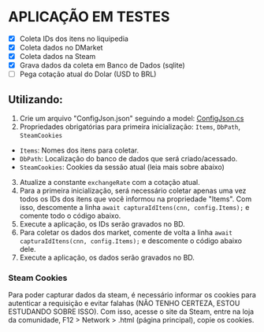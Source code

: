 # APLICAÇÃO EM TESTES

- [x] Coleta IDs dos itens no liquipedia
- [x] Coleta dados no DMarket
- [x] Coleta dados na Steam
- [x] Grava dados da coleta em Banco de Dados (sqlite)
- [ ] Pega cotação atual do Dolar (USD to BRL)

## Utilizando:
1. Crie um arquivo "ConfigJson.json" seguindo a model: [ConfigJson.cs](https://github.com/h4rdrew/dotaitemmine/blob/main/models/ConfigJson.cs)
2. Propriedades obrigatórias para primeira inicialização: `Items`, `DbPath`, `SteamCookies`
 - `Items`: Nomes dos itens para coletar.
 - `DbPath`: Localização do banco de dados que será criado/acessado.
 - `SteamCookies`: Cookies da sessão atual (leia mais sobre abaixo)

3. Atualize a constante `exchangeRate` com a cotação atual.
4. Para a primeira inicialização, será necessário coletar apenas uma vez todos os IDs dos itens que você informou na propriedade "Items". Com isso, descomente a linha `await capturaIdItens(cnn, config.Items);` e comente todo o código abaixo.
5. Execute a aplicação, os IDs serão gravados no BD.
6. Para coletar os dados dos market, comente de volta a linha `await capturaIdItens(cnn, config.Items);` e descomente o código abaixo dele.
7. Execute a aplicação, os dados serão gravados no BD.

### Steam Cookies
Para poder capturar dados da steam, é necessário informar os cookies para autenticar a requisição e evitar falahas (NÃO TENHO CERTEZA, ESTOU ESTUDANDO SOBRE ISSO). Com isso, acesse o site da Steam, entre na loja da comunidade, F12 > Network > .html (página principal), copie os cookies.
